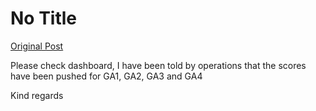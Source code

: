 # No Title

[Original Post](https://discourse.onlinedegree.iitm.ac.in/t/166816/26)

<p>Please check dashboard, I have been told by operations that the scores have been pushed for GA1, GA2, GA3 and GA4</p>
<p>Kind regards</p>